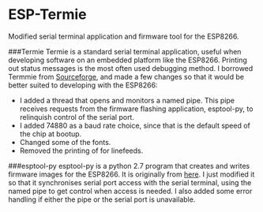 ESP-Termie
==========

Modified serial terminal application and firmware tool for the ESP8266.

###Termie
Termie is a standard serial terminal application, useful when developing software on an embedded platform like the ESP8266. Printing out status messages is the most often used debugging method.
I borrowed Termmie from [Sourceforge](http://termie.sourceforge.net/), and made a few changes so that it would be better suited to developing with the ESP8266:
* I added a thread that opens and monitors a named pipe. This pipe receives requests from the firmware flashing application, esptool-py, to relinquish control of the serial port.
* I added 74880 as a baud rate choice, since that is the default speed of the chip at bootup.
* Changed some of the fonts.
* Removed the printing of <LF> for linefeeds.

###esptool-py
esptool-py is a python 2.7 program that creates and writes firmware images for the ESP8266. It is originally from [here](https://github.com/themadinventor/esptool). I just modified it so that it synchronises serial port access with the serial terminal, using the named pipe to get control when access is needed.
I also added some error handling if either the pipe or the serial port is unavailable.

